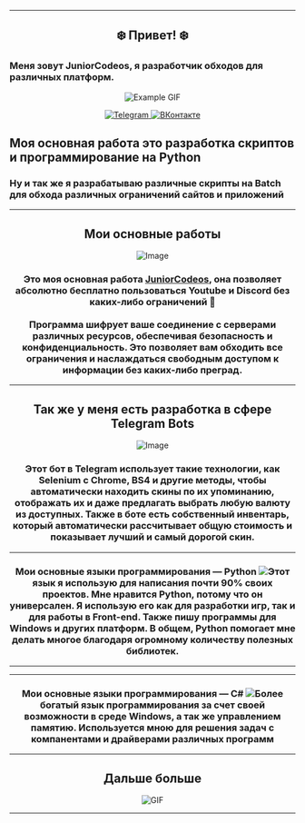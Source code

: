 <hr>

<div align="center">
  <h2><b>❄️ Привет! ❄️</b></h2>
</div>

<div>
    <h3><b>Меня зовут JuniorCodeos, я разработчик обходов для различных платформ.</b></h3>
</div>

<p align="center">
  <img src="https://steamuserimages-a.akamaihd.net/ugc/958603887331757558/D1E9FAB08630AFD6CB06EE7B719338B00BCEACBC/?imw=512&imh=219&ima=fit&impolicy=Letterbox&imcolor=%23000000&letterbox=true" alt="Example GIF">
</p>

<p align="center">
  <a href="https://t.me/juniorcodeos">
    <img src="https://img.shields.io/badge/Telegram-2CA5E0?style=for-the-badge&logo=telegram&logoColor=white" alt="Telegram">
  </a>
  <a href="https://vk.com/your_vk_link">
    <img src="https://img.shields.io/badge/ВКонтакте-0077FF?style=for-the-badge&logo=vk&logoColor=white" alt="ВКонтакте">
  </a>
</p>

<div align="left">
  <h2>
    <b>Моя основная работа это разработка скриптов и программирование на Python</b>
  </h2>
</div>

<div align="left">
   <h3> <b>Ну и так же я разрабатываю различные скрипты на Batch для обхода различных ограничений сайтов и приложений</b></h3>
</div>

<hr>

<div align="center">
    <h2>
      <b>Мои основные работы</b>
    </h2>
</div>

<div align="center">
  <img src="https://i.imgur.com/dvtdiLI.png" alt="Image">
  <div>
    <h3><b>Это моя основная работа <a href="https://t.me/juniorcodeos" target="_blank">JuniorCodeos</a>, она позволяет абсолютно бесплатно пользоваться Youtube и Discord без каких-либо ограничений 🎉<br><br>Программа шифрует ваше соединение с серверами различных ресурсов, обеспечивая безопасность и конфиденциальность. Это позволяет вам обходить все ограничения и наслаждаться свободным доступом к информации без каких-либо преград.</b></h3>
  </div>
</div>

<hr> 

<div align="center">
  <h2><b>Так же у меня есть разработка в сфере Telegram Bots</b></h2>
  <img src="https://i.imgur.com/Imugy4o.png" alt="Image">
    <div>
      <h3><b>Этот бот в Telegram использует такие технологии, как Selenium с Chrome, BS4 и другие методы, чтобы автоматически находить скины по их упоминанию, отображать их и даже предлагать выбрать любую валюту из доступных. Также в боте есть собственный инвентарь, который автоматически рассчитывает общую стоимость и показывает лучший и самый дорогой скин.</b></h3>
    </div>
</div>

<hr>

<div align="center">
  <h3><p>Мои основные языки программирования — Python <img src="https://repository-images.githubusercontent.com/386598181/99b6a4fc-4aee-4bfb-a5b6-d1c294a6d12c">Этот язык я использую для написания почти 90% своих проектов. Мне нравится Python, потому что он универсален. Я использую его как для разработки игр, так и для работы в Front-end. Также пишу программы для Windows и других платформ. В общем, Python помогает мне делать многое благодаря огромному количеству полезных библиотек.</p></h3>
</div>

<hr>

<hr>

<div align="center">
  <h3><p>Мои основные языки программирования — C# <img src="https://user-images.githubusercontent.com/37851168/111392416-8a5ba900-8684-11eb-8c90-bfd7aeca9517.png">Более богатый язык программирования за счет своей возможности в среде Windows, а так же управлением памятию. Используется мною для решения задач с компанентами и драйверами различных программ</p></h3>
</div>

<hr>

<div align="center">
  <h2><b>Дальше больше</b></h2>
  <img src="https://steamuserimages-a.akamaihd.net/ugc/281847490923998840/4D5F477F9C953EB4253119CE9473189ED079A6ED/?imw=512&imh=512&ima=fit&impolicy=Letterbox&imcolor=%23000000&letterbox=true" alt="GIF">
</div>
<hr>

